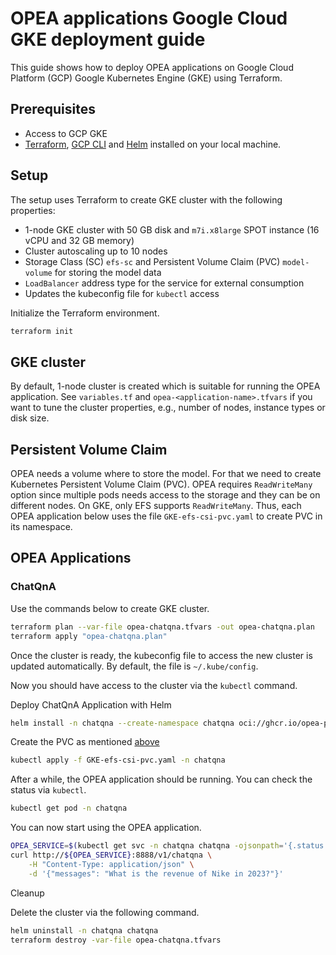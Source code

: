 # OPEA applications Google Cloud GKE deployment guide

This guide shows how to deploy OPEA applications on Google Cloud Platform (GCP) Google Kubernetes Engine (GKE) using Terraform.

## Prerequisites

- Access to GCP GKE
- [Terraform](https://developer.hashicorp.com/terraform/tutorials/aws-get-started/install-cli), [GCP CLI](https://cloud.google.com/sdk/gcloud) and [Helm](https://helm.sh/docs/helm/helm_install/) installed on your local machine.

## Setup

The setup uses Terraform to create GKE cluster with the following properties:

- 1-node GKE cluster with 50 GB disk and `m7i.x8large` SPOT instance (16 vCPU and 32 GB memory)
- Cluster autoscaling up to 10 nodes
- Storage Class (SC) `efs-sc` and Persistent Volume Claim (PVC) `model-volume` for storing the model data
- `LoadBalancer` address type for the service for external consumption
- Updates the kubeconfig file for `kubectl` access

Initialize the Terraform environment.

```bash
terraform init
```

## GKE cluster

By default, 1-node cluster is created which is suitable for running the OPEA application. See `variables.tf` and `opea-<application-name>.tfvars` if you want to tune the cluster properties, e.g., number of nodes, instance types or disk size.

## Persistent Volume Claim

OPEA needs a volume where to store the model. For that we need to create Kubernetes Persistent Volume Claim (PVC). OPEA requires `ReadWriteMany` option since multiple pods needs access to the storage and they can be on different nodes. On GKE, only EFS supports `ReadWriteMany`. Thus, each OPEA application below uses the file `GKE-efs-csi-pvc.yaml` to create PVC in its namespace.

## OPEA Applications

### ChatQnA

Use the commands below to create GKE cluster.

```bash
terraform plan --var-file opea-chatqna.tfvars -out opea-chatqna.plan
terraform apply "opea-chatqna.plan"
```

Once the cluster is ready, the kubeconfig file to access the new cluster is updated automatically. By default, the file is `~/.kube/config`.

Now you should have access to the cluster via the `kubectl` command.

Deploy ChatQnA Application with Helm

```bash
helm install -n chatqna --create-namespace chatqna oci://ghcr.io/opea-project/charts/chatqna --set service.type=LoadBalancer --set global.modelUsePVC=model-volume --set global.HUGGINGFACEHUB_API_TOKEN=${HFTOKEN}
```

Create the PVC as mentioned [above](#-persistent-volume-claim)

```bash
kubectl apply -f GKE-efs-csi-pvc.yaml -n chatqna
```

After a while, the OPEA application should be running. You can check the status via `kubectl`.

```bash
kubectl get pod -n chatqna
```

You can now start using the OPEA application.

```bash
OPEA_SERVICE=$(kubectl get svc -n chatqna chatqna -ojsonpath='{.status.loadBalancer.ingress[0].hostname}')
curl http://${OPEA_SERVICE}:8888/v1/chatqna \
    -H "Content-Type: application/json" \
    -d '{"messages": "What is the revenue of Nike in 2023?"}'
```

Cleanup

Delete the cluster via the following command.

```bash
helm uninstall -n chatqna chatqna
terraform destroy -var-file opea-chatqna.tfvars
```
